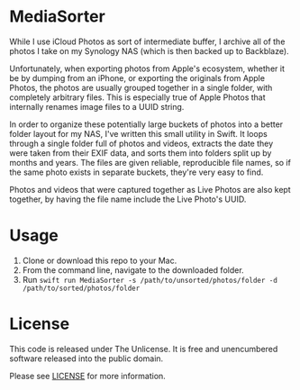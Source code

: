 # MediaSorter

While I use iCloud Photos as sort of intermediate buffer, I archive all of the photos I take on my Synology NAS (which is then backed up to Backblaze).

Unfortunately, when exporting photos from Apple's ecosystem, whether it be by dumping from an iPhone, or exporting the originals from Apple Photos, the photos are usually grouped together in a single folder, with completely arbitrary files. This is especially true of Apple Photos that internally renames image files to a UUID string.

In order to organize these potentially large buckets of photos into a better folder layout for my NAS, I've written this small utility in Swift. It loops through a single folder full of photos and videos, extracts the date they were taken from their EXIF data, and sorts them into folders split up by months and years. The files are given reliable, reproducible file names, so if the same photo exists in separate buckets, they're very easy to find.

Photos and videos that were captured together as Live Photos are also kept together, by having the file name include the Live Photo's UUID.

# Usage

1. Clone or download this repo to your Mac.
2. From the command line, navigate to the downloaded folder.
3. Run `swift run MediaSorter -s /path/to/unsorted/photos/folder -d /path/to/sorted/photos/folder`

# License

This code is released under The Unlicense. It is free and unencumbered software released into the public domain.

Please see [LICENSE](LICENSE) for more information.
